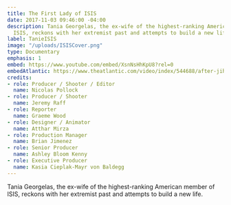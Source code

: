 ```yaml
---
title: The First Lady of ISIS
date: 2017-11-03 09:46:00 -04:00
description: Tania Georgelas, the ex-wife of the highest-ranking American member of
  ISIS, reckons with her extremist past and attempts to build a new life.
label: TanieISIS
image: "/uploads/ISISCover.png"
type: Documentary
emphasis: 1
embed: https://www.youtube.com/embed/XsnNsHhKpU8?rel=0
embedAtlantic: https://www.theatlantic.com/video/index/544688/after-jihad-documentary-film/
credits:
- role: Producer / Shooter / Editor
  name: Nicolas Pollock
- role: Producer / Shooter
  name: Jeremy Raff
- role: Reporter
  name: Graeme Wood
- role: Designer / Animator
  name: Atthar Mirza
- role: Production Manager
  name: Brian Jimenez
- role: Senior Producer
  name: Ashley Bloom Kenny
- role: Executive Producer
  name: Kasia Cieplak-Mayr von Baldegg
---
```


Tania Georgelas, the ex-wife of the highest-ranking American member of ISIS, reckons with her extremist past and attempts to build a new life.